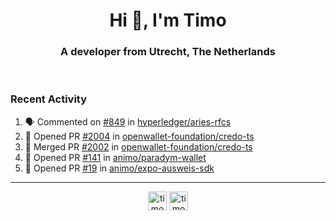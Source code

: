 <h1 align="center">Hi 👋, I'm Timo</h1>
<h3 align="center">A developer from Utrecht, The Netherlands</h3>
<br/>
<!-- https://github.com/rahuldkjain/github-profile-readme-generator --!>

<!--  <p align="left"><img src="https://github-readme-stats.vercel.app/api?username=timoglastra&show_icons=true&count_private=true&" alt="timoglastra" /></p> --!>

<!--
Github language stats
<p align="left"><img src="https://github-readme-stats.vercel.app/api/top-langs/?username=timoglastra&layout=compact" alt="timoglastra" /><p>
-->

<!-- Codestats language stats -->
<!-- <p align="left"><img src="https://codestats-readme.vercel.app/api/top-langs/?username=timoglastra&layout=compact&language_count=12" alt="timoglastra" /><p>    --!>
  
<h3>Recent Activity</h3>

<!--START_SECTION:activity-->
1. 🗣 Commented on [#849](https://github.com/hyperledger/aries-rfcs/pull/849#issuecomment-2296035393) in [hyperledger/aries-rfcs](https://github.com/hyperledger/aries-rfcs)
2. 💪 Opened PR [#2004](https://github.com/openwallet-foundation/credo-ts/pull/2004) in [openwallet-foundation/credo-ts](https://github.com/openwallet-foundation/credo-ts)
3. 🎉 Merged PR [#2002](https://github.com/openwallet-foundation/credo-ts/pull/2002) in [openwallet-foundation/credo-ts](https://github.com/openwallet-foundation/credo-ts)
4. 💪 Opened PR [#141](https://github.com/animo/paradym-wallet/pull/141) in [animo/paradym-wallet](https://github.com/animo/paradym-wallet)
5. 💪 Opened PR [#19](https://github.com/animo/expo-ausweis-sdk/pull/19) in [animo/expo-ausweis-sdk](https://github.com/animo/expo-ausweis-sdk)
<!--END_SECTION:activity-->

---

<p align="center">
<a href="https://twitter.com/timoglastra" target="blank"><img align="center" src="https://cdn.jsdelivr.net/npm/simple-icons@3.0.1/icons/twitter.svg" alt="timoglastra" height="30" width="30" /></a>
<a href="https://linkedin.com/in/timoglastra" target="blank"><img align="center" src="https://cdn.jsdelivr.net/npm/simple-icons@3.0.1/icons/linkedin.svg" alt="timoglastra" height="30" width="30" /></a>
</p>



